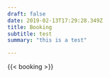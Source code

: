 ```yaml
---
draft: false
date: 2019-02-13T17:29:28.349Z
title: Booking
subtitle: test
summary: "this is a test"

---
```


<!--This page is under development.-->

{{< booking >}}